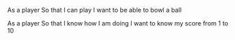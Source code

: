 As a player
So that I can play
I want to be able to bowl a ball

As a player
So that I know how I am doing
I want to know my score from 1 to 10
